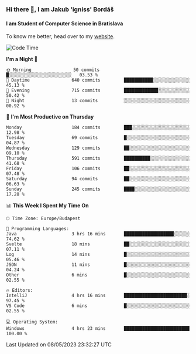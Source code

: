 ### Hi there 👋, I am Jakub 'igniss' Bordáš

#### I am Student of Computer Science in Bratislava
To know me better, head over to my [website](https://bordas.sk).


<!--START_SECTION:waka-->
![Code Time](http://img.shields.io/badge/Code%20Time-1%2C147%20hrs%2024%20mins-blue)

**I'm a Night 🦉** 

```text
🌞 Morning                50 commits          █░░░░░░░░░░░░░░░░░░░░░░░░   03.53 % 
🌆 Daytime                640 commits         ███████████░░░░░░░░░░░░░░   45.13 % 
🌃 Evening                715 commits         █████████████░░░░░░░░░░░░   50.42 % 
🌙 Night                  13 commits          ░░░░░░░░░░░░░░░░░░░░░░░░░   00.92 % 
```
📅 **I'm Most Productive on Thursday** 

```text
Monday                   184 commits         ███░░░░░░░░░░░░░░░░░░░░░░   12.98 % 
Tuesday                  69 commits          █░░░░░░░░░░░░░░░░░░░░░░░░   04.87 % 
Wednesday                129 commits         ██░░░░░░░░░░░░░░░░░░░░░░░   09.10 % 
Thursday                 591 commits         ██████████░░░░░░░░░░░░░░░   41.68 % 
Friday                   106 commits         ██░░░░░░░░░░░░░░░░░░░░░░░   07.48 % 
Saturday                 94 commits          ██░░░░░░░░░░░░░░░░░░░░░░░   06.63 % 
Sunday                   245 commits         ████░░░░░░░░░░░░░░░░░░░░░   17.28 % 
```


📊 **This Week I Spent My Time On** 

```text
🕑︎ Time Zone: Europe/Budapest

💬 Programming Languages: 
Java                     3 hrs 16 mins       ███████████████████░░░░░░   74.62 % 
Svelte                   18 mins             ██░░░░░░░░░░░░░░░░░░░░░░░   07.11 % 
Log                      14 mins             █░░░░░░░░░░░░░░░░░░░░░░░░   05.46 % 
JSON                     11 mins             █░░░░░░░░░░░░░░░░░░░░░░░░   04.24 % 
Other                    6 mins              █░░░░░░░░░░░░░░░░░░░░░░░░   02.55 % 

🔥 Editors: 
IntelliJ                 4 hrs 16 mins       ████████████████████████░   97.45 % 
VS Code                  6 mins              █░░░░░░░░░░░░░░░░░░░░░░░░   02.55 % 

💻 Operating System: 
Windows                  4 hrs 23 mins       █████████████████████████   100.00 % 
```


 Last Updated on 08/05/2023 23:32:27 UTC
<!--END_SECTION:waka-->
